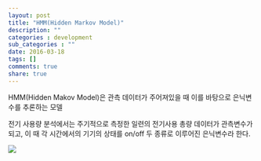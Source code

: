 ```yaml
---
layout: post
title: "HMM(Hidden Markov Model)"
description: ""
categories : development
sub_categories : ""
date: 2016-03-18
tags: []
comments: true
share: true
---
```


HMM(Hidden Makov Model)은 관측 데이터가 주어져있을 때 이를 바탕으로 은닉변수를 추론하는 모델

전기 사용량 분석에서는 주기적으로 측정한 일련의 전기사용 총량 데이터가 관측변수가 되고, 이 때 각 시간에서의 기기의 상태를 on/off 두
종류로 이루어진 은닉변수라 한다.

  

  

![](/assets/images/posts/532/267E074556EB67E31FB6A3.JPEG)

  

  

  

